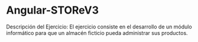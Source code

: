 # Angular-STOReV3
Descripción del Ejercicio:  El ejercicio consiste en el desarrollo de un módulo informático para que un almacén ficticio pueda administrar sus productos.
